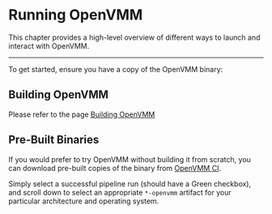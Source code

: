 
# Running OpenVMM

This chapter provides a high-level overview of different ways to launch and
interact with OpenVMM.

* * *

To get started, ensure you have a copy of the OpenVMM binary:

## Building OpenVMM

Please refer to the page [Building OpenVMM](../../dev_guide/getting_started/build_openvmm.md)

## Pre-Built Binaries

If you would prefer to try OpenVMM without building it from scratch, you can
download pre-built copies of the binary from
[OpenVMM CI](https://github.com/microsoft/openvmm/actions/workflows/openvmm-ci.yaml).

Simply select a successful pipeline run (should have a Green checkbox), and
scroll down to select an appropriate `*-openvmm` artifact for your particular
architecture and operating system.

